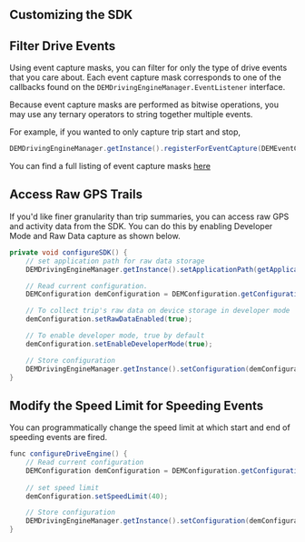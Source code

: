 ## Customizing the SDK

## Filter Drive Events

Using event capture masks, you can filter for only the type of drive events that you care about. Each event capture mask corresponds to one of the callbacks found on the `DEMDrivingEngineManager.EventListener` interface.

Because event capture masks are performed as bitwise operations, you may use any ternary operators to string together multiple events. 

For example, if you wanted to only capture trip start and stop,

```java
DEMDrivingEngineManager.getInstance().registerForEventCapture(DEMEventCaptureMask.RECORDING_STARTED_WITH_DATA|DEMEventCaptureMask.RECORDING_STOPPED);
```

You can find a full listing of event capture masks [here](../reference/available-callbacks.md)

## Access Raw GPS Trails

If you'd like finer granularity than trip summaries, you can access raw GPS and activity data from the SDK. You can do this by enabling Developer Mode and Raw Data capture as shown below.

```java
private void configureSDK() {
    // set application path for raw data storage
    DEMDrivingEngineManager.getInstance().setApplicationPath(getApplicationContext().getFilesDir().getAbsolutePath());

    // Read current configuration.
    DEMConfiguration demConfiguration = DEMConfiguration.getConfiguration();

    // To collect trip's raw data on device storage in developer mode
    demConfiguration.setRawDataEnabled(true);

    // To enable developer mode, true by default
    demConfiguration.setEnableDeveloperMode(true); 

    // Store configuration
    DEMDrivingEngineManager.getInstance().setConfiguration(demConfiguration);
}
```

## Modify the Speed Limit for Speeding Events
You can programmatically change the speed limit at which start and end of speeding events are fired.

```java
func configureDriveEngine() {
    // Read current configuration
    DEMConfiguration demConfiguration = DEMConfiguration.getConfiguration();
    
    // set speed limit
    demConfiguration.setSpeedLimit(40);

    // Store configuration
    DEMDrivingEngineManager.getInstance().setConfiguration(demConfiguration);
}
